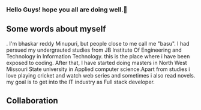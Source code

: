 ### Hello Guys! hope you all are doing well.👋

## Some words about myself
. I'm bhaskar reddy Minupuri, but people close to me call me "basu". I had persued my undergrauted studies from JB Institute Of Engineering and Technology in Information Technology. this is the place where i have been exposed to coding. After that, I have started doing masters in North West Missouri State university in Applied computer science.Apart from studies i love playing cricket and watch web series and sometimes i also read novels. my goal is to get into the IT industry as Full stack developer.

## Collaboration



